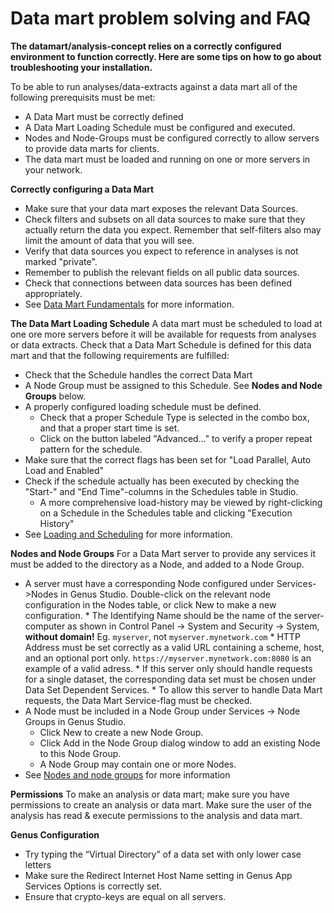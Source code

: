 # Data mart problem solving and FAQ

  **The datamart/analysis-concept relies on a correctly configured environment to function correctly. Here are some tips on how to go about troubleshooting your installation.**

To be able to run analyses/data-extracts against a data mart all of the following prerequisits must be met:
*   A Data Mart must be correctly defined
*   A Data Mart Loading Schedule must be configured and executed.
*   Nodes and Node-Groups must be configured correctly to allow servers to provide data marts for clients.
*   The data mart must be loaded and running on one or more servers in your network.

**Correctly configuring a Data Mart**
*   Make sure that your data mart exposes the relevant Data Sources. 
*   Check filters and subsets on all data sources to make sure that they actually return the data you expect. Remember that self-filters also may limit the amount of data that you will see.
*   Verify that data sources you expect to reference in analyses is not marked "private".
*   Remember to publish the relevant fields on all public data sources. 
*   Check that connections between data sources has been defined appropriately.
*   See [Data Mart Fundamentals](data-mart-fundamentals.md) for more information. 

**The Data Mart Loading Schedule**
A data mart must be scheduled to load at one ore more servers before it will be available for requests from analyses or data extracts. Check that a Data Mart Schedule is defined for this data mart and that the following requirements are fulfilled:
*   Check that the Schedule handles the correct Data Mart
*   A Node Group must be assigned to this Schedule. See **Nodes and Node Groups** below. 
*   A properly configured loading schedule must be defined. 
    *   Check that a proper Schedule Type is selected in the combo box,  and that a proper start time is set.
    *   Click on the button labeled "Advanced..." to verify a proper repeat pattern for the schedule.
*   Make sure that the correct flags has been set for "Load Parallel, Auto Load and Enabled"
*   Check if the schedule actually has been executed by checking the "Start-" and "End Time"-columns in the Schedules table in Studio. 
    *   A more comprehensive load-history may be viewed by right-clicking on a Schedule in the Schedules table and clicking "Execution History"
*   See [Loading and Scheduling](data-mart-loading.md) for more information.

**Nodes and Node Groups**
For a Data Mart server to provide any services it must be added to the directory as a Node, and added to a Node Group.
*    A server must have a corresponding Node configured under Services->Nodes in Genus Studio. Double-click on the relevant node configuration in the Nodes table, or click New to make a new configuration.
    *   The Identifying Name should be the name of the server-computer as shown in Control Panel -> System and Security -> System, **without domain!** Eg. `myserver`, not `myserver.mynetwork.com` 
    *   HTTP Address must be set correctly as a valid URL containing a scheme, host, and an optional port only. `https://myserver.mynetwork.com:8080` is an example of a valid adress.
    *   If this server only should handle requests for a single dataset, the corresponding data set must be chosen under Data Set Dependent Services.
    *   To allow this server to handle Data Mart requests, the Data Mart Service-flag must be checked. 
*   A Node must be included in a Node Group under Services -> Node Groups in Genus Studio.
    *   Click New to create a new Node Group.
    *   Click Add in the Node Group dialog window to add an existing Node to this Node Group.
    *   A Node Group may contain one or more Nodes.
*   See [Nodes and node groups](../../../developers/defining-an-app-model/services/nodes-and-node-groups.md) for more information

**Permissions**
To make an analysis or data mart; make sure you have permissions to create an analysis or data mart. Make sure the user of the analysis has read & execute permissions to the analysis and data mart.

**Genus Configuration**
*   Try typing the “Virtual Directory” of a data set with only lower case letters
*   Make sure the Redirect Internet Host Name setting in Genus App Services Options is correctly set.
*   Ensure that crypto-keys are equal on all servers.

